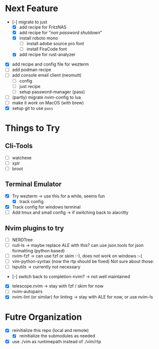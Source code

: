 # Next Feature
+ [-] migrate to just
  + [x] add recipe for FritzNAS
  + [x] add recipe for "_non password shutdown_"
  + [x] install roboto mono
    + [ ] install adobe source pro font
    + [ ] install FiraCode font
  + [x] add recipe for rust-analyzer
+ [x] add recipe and config file for wezterm
+ [ ]  add podman recipe
+ [ ] add console email client (neomutt)
  + [ ] config
  + [ ] just recipe
  + [ ] setup password-manager (pass)
+ [ ] (partly) migrate nvim-config to lua
+ [ ] make it work on MacOS (with brew)
+ [x] setup git to use `pass`

# Things to Try
## Cli-Tools
+ [ ] watchexe
+ [ ] xplr
+ [ ] broot

## Terminal Emulator
+ [x] Try wezterm -> use this for a while, seems fun
  + [x] track config
+ [x] Track config for windows terminal
+ [ ] Add tmux and small config -> if switching back to alacritty

## Nvim plugins to try
+ [ ] NERDTree
+ [ ] null-ls -> maybe replace ALE with this? can use json.tools for json formatting (python based)
+ [ ] nvim-fzf -> can use fzf or skim :-), does not work on windows :-(
+ [ ] vim-python-syntax (now the rtp should be fixed)
Not sure about those:
+ [ ] lsputils -> currently not necessary
+ [-] switch back to completion-nvim? -> not well maintained
+ [x] telescope.nvim -> stay with fzf / skim for now
+ [ ] nvim-autopairs
+ [x] nvim-lint (or similar) for linting -> stay with ALE for now, or use nvim-ls

# Futre Organization
+ [x] reinitialize this repo (local and remote)
	+ [x] reinitialize the submodules as needed
+ [x] use ./vim as runtimepath instead of ./vim/rtp
